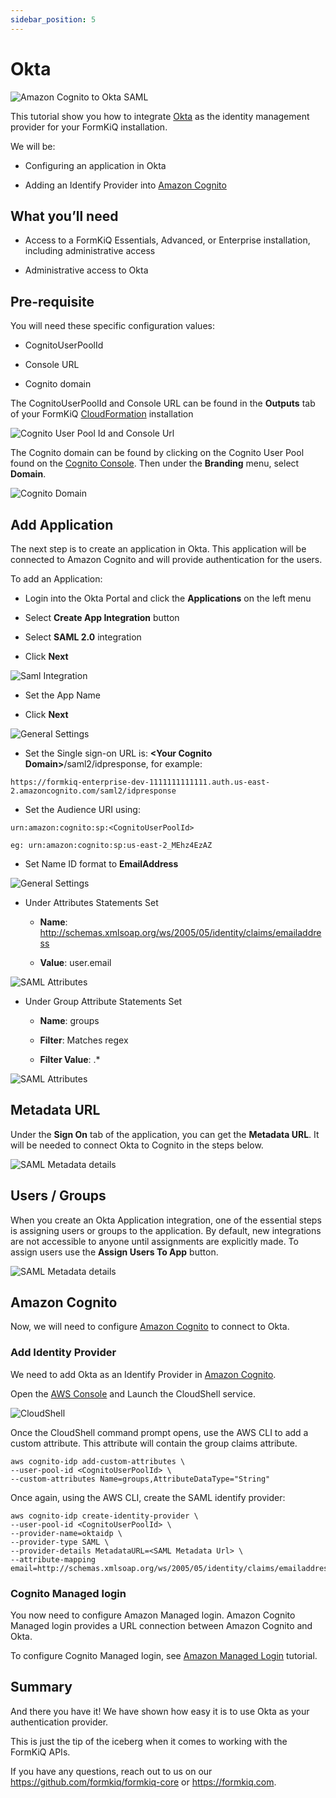 ```yaml
---
sidebar_position: 5
---
```


# Okta

![Amazon Cognito to Okta SAML](./img/cognito-saml-okta.png)

This tutorial show you how to integrate [Okta](https://okta.com) as the identity management provider for your FormKiQ installation.

We will be:

* Configuring an application in Okta

* Adding an Identify Provider into [Amazon Cognito](https://aws.amazon.com/pm/cognito)


## What you’ll need

* Access to a FormKiQ Essentials, Advanced, or Enterprise installation, including administrative access

* Administrative access to Okta

## Pre-requisite

You will need these specific configuration values:

* CognitoUserPoolId

* Console URL

* Cognito domain

The CognitoUserPoolId and Console URL can be found in the **Outputs** tab of your FormKiQ [CloudFormation](https://console.aws.amazon.com/cloudformation) installation

![Cognito User Pool Id and Console Url](./img/formkiq-cf-outputs.png)

The Cognito domain can be found by clicking on the Cognito User Pool found on the [Cognito Console](https://console.aws.amazon.com/cognito/v2/idp/user-pools). Then under the **Branding** menu, select **Domain**.

![Cognito Domain](./img/cognito-domain.png)

## Add Application

The next step is to create an application in Okta. This application will be connected to Amazon Cognito and will provide authentication for the users.

To add an Application:

* Login into the Okta Portal and click the **Applications** on the left menu

* Select **Create App Integration** button

* Select **SAML 2.0** integration

* Click **Next**

![Saml Integration](./img/okta-saml-integration.png)

* Set the App Name

* Click **Next**

![General Settings](./img/okta-general-settings.png)

* Set the Single sign-on URL is: **&lt;Your Cognito Domain&gt;**/saml2/idpresponse, for example:

```
https://formkiq-enterprise-dev-1111111111111.auth.us-east-2.amazoncognito.com/saml2/idpresponse
```

* Set the Audience URI using:

```
urn:amazon:cognito:sp:<CognitoUserPoolId>

eg: urn:amazon:cognito:sp:us-east-2_MEhz4EzAZ
```

* Set Name ID format to **EmailAddress**


![General Settings](./img/okta-saml-settings.png)

* Under Attributes Statements Set

  * **Name**: http://schemas.xmlsoap.org/ws/2005/05/identity/claims/emailaddress

  * **Value**: user.email

![SAML Attributes](./img/okta-saml-attributes.png)

* Under Group Attribute Statements Set

  * **Name**: groups

  * **Filter**: Matches regex

  * **Filter Value**: .*

![SAML Attributes](./img/okta-saml-group-attribute.png)

## Metadata URL

Under the **Sign On** tab of the application, you can get the **Metadata URL**. It will be needed to connect Okta to Cognito in the steps below.

![SAML Metadata details](./img/okta-saml-metadata-url.png)

## Users / Groups

When you create an Okta Application integration, one of the essential steps is assigning users or groups to the application. By default, new integrations are not accessible to anyone until assignments are explicitly made. To assign users use the **Assign Users To App** button.

![SAML Metadata details](./img/okta-users.png)

## Amazon Cognito

Now, we will need to configure [Amazon Cognito](https://aws.amazon.com/pm/cognito) to connect to Okta.

### Add Identity Provider 

We need to add Okta as an Identify Provider in [Amazon Cognito](https://aws.amazon.com/pm/cognito).

Open the [AWS Console](https://aws.amazon.com/) and Launch the CloudShell service.

![CloudShell](./img/entra-id-cloud-shell.png)

Once the CloudShell command prompt opens, use the AWS CLI to add a custom attribute. This attribute will contain the group claims attribute.

```
aws cognito-idp add-custom-attributes \
--user-pool-id <CognitoUserPoolId> \
--custom-attributes Name=groups,AttributeDataType="String"
```

Once again, using the AWS CLI, create the SAML identify provider:

```
aws cognito-idp create-identity-provider \
--user-pool-id <CognitoUserPoolId> \
--provider-name=oktaidp \
--provider-type SAML \
--provider-details MetadataURL=<SAML Metadata Url> \
--attribute-mapping email=http://schemas.xmlsoap.org/ws/2005/05/identity/claims/emailaddress,custom:groups=groups
```

### Cognito Managed login

You now need to configure Amazon Managed login. Amazon Cognito Managed login provides a URL connection between Amazon Cognito and Okta.

To configure Cognito Managed login, see [Amazon Managed Login](/docs/tutorials/Identity%20Management/cognito-saml-provider) tutorial.


## Summary

And there you have it! We have shown how easy it is to use Okta as your authentication provider.

This is just the tip of the iceberg when it comes to working with the FormKiQ APIs.

If you have any questions, reach out to us on our https://github.com/formkiq/formkiq-core or https://formkiq.com.
